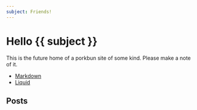 ```yaml
---
subject: Friends!
---
```

# Hello {{ subject }}

This is the future home of a porkbun site of some kind. Please make a note of it.

- [Markdown](/docs/languages/markdown/)
- [Liquid](/docs/languages/liquid/)

## Posts

